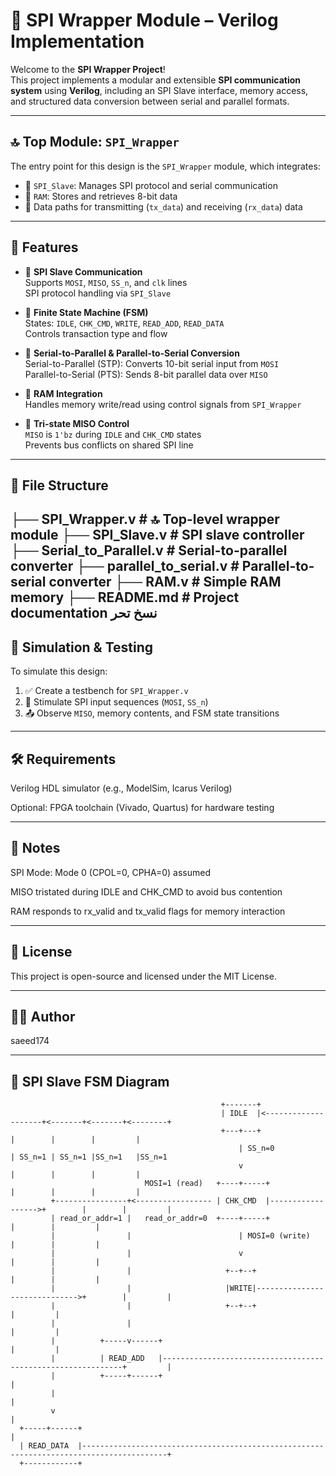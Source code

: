 # 🧠 SPI Wrapper Module – Verilog Implementation

Welcome to the **SPI Wrapper Project**!  
This project implements a modular and extensible **SPI communication system** using **Verilog**, including an SPI Slave interface, memory access, and structured data conversion between serial and parallel formats.

---

## 🔝 Top Module: `SPI_Wrapper`

The entry point for this design is the `SPI_Wrapper` module, which integrates:

- 🧩 `SPI_Slave`: Manages SPI protocol and serial communication  
- 🧠 `RAM`: Stores and retrieves 8-bit data  
- 🔄 Data paths for transmitting (`tx_data`) and receiving (`rx_data`) data

---

## 🔧 Features

- 📡 **SPI Slave Communication**  
  Supports `MOSI`, `MISO`, `SS_n`, and `clk` lines  
  SPI protocol handling via `SPI_Slave`

- 🧭 **Finite State Machine (FSM)**  
  States: `IDLE`, `CHK_CMD`, `WRITE`, `READ_ADD`, `READ_DATA`  
  Controls transaction type and flow

- 🧮 **Serial-to-Parallel & Parallel-to-Serial Conversion**  
  Serial-to-Parallel (STP): Converts 10-bit serial input from `MOSI`  
  Parallel-to-Serial (PTS): Sends 8-bit parallel data over `MISO`

- 🧠 **RAM Integration**  
  Handles memory write/read using control signals from `SPI_Wrapper`

- 🧼 **Tri-state MISO Control**  
  `MISO` is `1'bz` during `IDLE` and `CHK_CMD` states  
  Prevents bus conflicts on shared SPI line

---

## 📁 File Structure
  ├── SPI_Wrapper.v # 🔝 Top-level wrapper module
  ├── SPI_Slave.v # SPI slave controller
  ├── Serial_to_Parallel.v # Serial-to-parallel converter
  ├── parallel_to_serial.v # Parallel-to-serial converter
  ├── RAM.v # Simple RAM memory
  ├── README.md # Project documentation
نسخ
تحر
---

## 🧪 Simulation & Testing

To simulate this design:

1. ✅ Create a testbench for `SPI_Wrapper.v`
2. 🧩 Stimulate SPI input sequences (`MOSI`, `SS_n`)
3. 📤 Observe `MISO`, memory contents, and FSM state transitions


---

## 🛠️ Requirements
Verilog HDL simulator (e.g., ModelSim, Icarus Verilog)

Optional: FPGA toolchain (Vivado, Quartus) for hardware testing

---

## 🧠 Notes
SPI Mode: Mode 0 (CPOL=0, CPHA=0) assumed

MISO tristated during IDLE and CHK_CMD to avoid bus contention

RAM responds to rx_valid and tx_valid flags for memory interaction

---

## 📜 License
This project is open-source and licensed under the MIT License.

---

## 🙋‍♂️ Author
saeed174


---

## 🚦 SPI Slave FSM Diagram

```text
                                               +-------+
                                               | IDLE  |<--------------------+<-------+<-------+<--------+
                                               +---+---+                     |        |        |         |
                                                   | SS_n=0                  | SS_n=1 | SS_n=1 |SS_n=1   |SS_n=1
                                                   v                         |        |        |         |
                              MOSI=1 (read)   +----+-----+                   |        |        |         |
         +----------------+<----------------- | CHK_CMD  |------------------>+        |        |         |
         | read_or_addr=1 |   read_or_addr=0  +----+-----+                            |        |         |
         |                |                        | MOSI=0 (write)                   |        |         |
         |                |                        v                                  |        |         |
         |                |                     +--+--+                               |        |         |
         |                |                     |WRITE|------------------------------>+        |         |
         |                |                     +--+--+                                        |         |
         |                |                                                                    |         |
         |          +-----v------+                                                             |         |
         |          | READ_ADD   |-------------------------------------------------------------+         |
         |          +-----+------+                                                                       |   
         |                                                                                               |    
         v                                                                                               |    
  +-----+------+                                                                                         |
  | READ_DATA  |-----------------------------------------------------------------------------------------+
  +------------+
